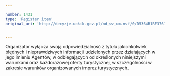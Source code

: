 ```yaml
---

number: 1431
type: 'Register item'
original_uri: 'http://decyzje.uokik.gov.pl/nd_wz_um.nsf/0/D5364B1BE376150FC125746600371700?OpenDocument'


---
```


Organizator wyłącza swoją odpowiedzialność z tytułu jakichkolwiek błędnych i nieprawdziwych informacji udzielonych przez działających w jego imieniu Agentów, w odbiegających od określonych niniejszymi warunkami oraz każdorazowej oferty turystycznej, w szczególności w zakresie warunków organizowanych imprez turystycznych. 
